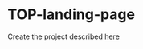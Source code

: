 # TOP-landing-page

Create the project described [here](https://www.theodinproject.com/lessons/foundations-landing-page)
